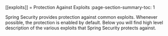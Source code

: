 [[exploits]]
= Protection Against Exploits
:page-section-summary-toc: 1

Spring Security provides protection against common exploits.
Whenever possible, the protection is enabled by default.
Below you will find high level description of the various exploits that Spring Security protects against.